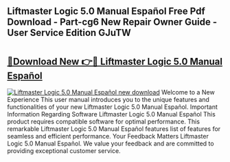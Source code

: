 ## Liftmaster Logic 5.0 Manual Español Free Pdf Download - Part-cg6 New Repair Owner Guide - User Service Edition GJuTW

# <h2><a href="http://bc44383.oget.top/?id=Liftmaster+Logic+5.0+Manual+Espa%c3%b1ol">🔗Download New 👉🔴 Liftmaster Logic 5.0 Manual Español</a></h2>

[![Liftmaster Logic 5.0 Manual Español new download](https://i.imgur.com/5g1atiW.png)](http://bc44383.oget.top/?id=Liftmaster+Logic+5.0+Manual+Espa%c3%b1ol)
Welcome to a New Experience This user manual introduces you to the unique features and functionalities of your new Liftmaster Logic 5.0 Manual Español. Important Information Regarding Software Liftmaster Logic 5.0 Manual Español This product requires compatible software for optimal performance. This remarkable Liftmaster Logic 5.0 Manual Español features list of features for seamless and efficient performance. Your Feedback Matters Liftmaster Logic 5.0 Manual Español. We value your feedback and are committed to providing exceptional customer service.

